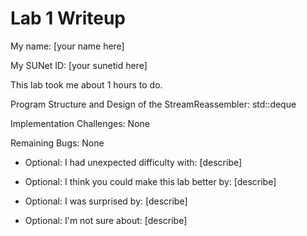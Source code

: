Lab 1 Writeup
=============

My name: [your name here]

My SUNet ID: [your sunetid here]

This lab took me about 1 hours to do.

Program Structure and Design of the StreamReassembler:
std::deque

Implementation Challenges:
None

Remaining Bugs:
None

- Optional: I had unexpected difficulty with: [describe]

- Optional: I think you could make this lab better by: [describe]

- Optional: I was surprised by: [describe]

- Optional: I'm not sure about: [describe]
